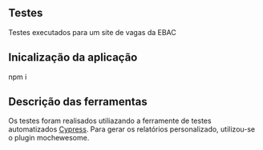 ## Testes
 Testes executados para um site de vagas da EBAC

## Inicalização da aplicação
 npm i

## Descrição das ferramentas
Os testes foram realisados utiliazando a ferramente de testes automatizados [Cypress](https://docs.cypress.io/guides/overview/why-cypress).
Para gerar os relatórios personalizado, utilizou-se o plugin mochewesome.
